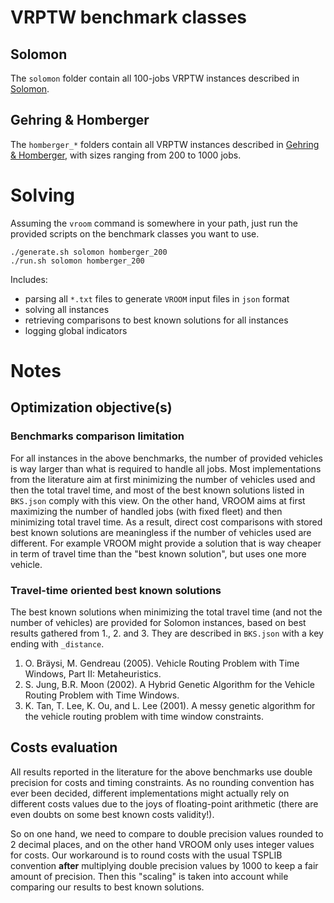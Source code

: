 # VRPTW benchmark classes

## Solomon

The `solomon` folder contain all 100-jobs VRPTW instances described in
[Solomon](http://web.cba.neu.edu/~msolomon/problems.htm).

## Gehring & Homberger

The `homberger_*` folders contain all VRPTW instances described in
[Gehring &
Homberger](https://www.sintef.no/projectweb/top/vrptw/homberger-benchmark/),
with sizes ranging from 200 to 1000 jobs.

# Solving

Assuming the `vroom` command is somewhere in your path, just run the
provided scripts on the benchmark classes you want to use.

```
./generate.sh solomon homberger_200
./run.sh solomon homberger_200
```

Includes:

- parsing all `*.txt` files to generate `VROOM` input files in `json` format
- solving all instances
- retrieving comparisons to best known solutions for all instances
- logging global indicators

# Notes

## Optimization objective(s)

### Benchmarks comparison limitation

For all instances in the above benchmarks, the number of provided
vehicles is way larger than what is required to handle all jobs. Most
implementations from the literature aim at first minimizing the number
of vehicles used and then the total travel time, and most of the best
known solutions listed in `BKS.json` comply with this view. On the
other hand, VROOM aims at first maximizing the number of handled jobs
(with fixed fleet) and then minimizing total travel time. As a result,
direct cost comparisons with stored best known solutions are
meaningless if the number of vehicles used are different. For example
VROOM might provide a solution that is way cheaper in term of travel
time than the "best known solution", but uses one more vehicle.

### Travel-time oriented best known solutions

The best known solutions when minimizing the total travel time (and
not the number of vehicles) are provided for Solomon instances, based
on best results gathered from 1., 2. and 3. They are described in
`BKS.json` with a key ending with `_distance`.

1. O. Bräysi, M. Gendreau (2005). Vehicle Routing Problem with Time Windows, Part II: Metaheuristics.
2. S. Jung, B.R. Moon (2002). A Hybrid Genetic Algorithm for the Vehicle Routing Problem with Time Windows.
3. K. Tan, T. Lee, K. Ou, and L. Lee (2001). A messy genetic algorithm
for the vehicle routing problem with time window constraints.

## Costs evaluation

All results reported in the literature for the above benchmarks use
double precision for costs and timing constraints. As no rounding
convention has ever been decided, different implementations might
actually rely on different costs values due to the joys of
floating-point arithmetic (there are even doubts on some best known
costs validity!).

So on one hand, we need to compare to double precision values rounded
to 2 decimal places, and on the other hand VROOM only uses integer
values for costs. Our workaround is to round costs with the usual
TSPLIB convention **after** multiplying double precision values by
1000 to keep a fair amount of precision. Then this "scaling" is taken
into account while comparing our results to best known solutions.